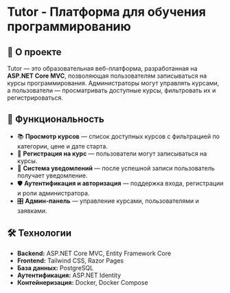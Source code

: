 # Tutor - Платформа для обучения программированию

## 📌 О проекте
Tutor — это образовательная веб-платформа, разработанная на **ASP.NET Core MVC**, позволяющая пользователям записываться на курсы программирования. Администраторы могут управлять курсами, а пользователи — просматривать доступные курсы, фильтровать их и регистрироваться.

## 🚀 Функциональность
- 📚 **Просмотр курсов** — список доступных курсов с фильтрацией по категории, цене и дате старта.
- 📝 **Регистрация на курс** — пользователи могут записываться на курсы.
- 🔔 **Система уведомлений** — после успешной записи пользователь получает уведомление.
- 🛡 **Аутентификация и авторизация** — поддержка входа, регистрации и роли администратора.
- 🎛 **Админ-панель** — управление курсами, пользователями и заявками.

## 🛠 Технологии
- **Backend:** ASP.NET Core MVC, Entity Framework Core
- **Frontend:** Tailwind CSS, Razor Pages
- **База данных:** PostgreSQL
- **Аутентификация:** ASP.NET Identity
- **Контейнеризация:** Docker, Docker Compose
